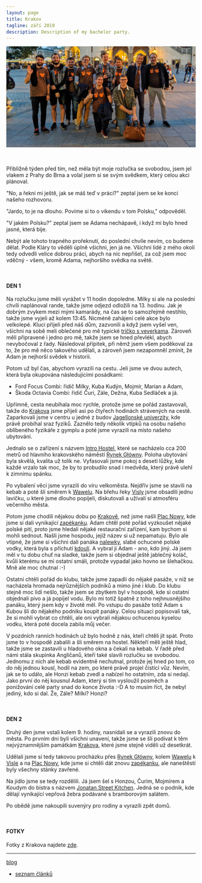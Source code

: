 ```yaml
---
layout: page
title: Krakov
tagline: září 2019
description: Description of my bachelor party.
---
```


![Krakov](images/traveling_2019_Krakov_image.jpg)

&nbsp;

Přibližně týden před tím, než měla být moje rozlučka se svobodou, jsem jel vlakem
z Prahy do Brna a volal jsem si se svým svědkem, který celou akci plánoval.

"No, a řekni mi ještě, jak se máš teď v práci?" zeptal jsem se ke konci našeho rozhovoru.

"Jardo, to je na dlouho. Povíme si to o víkendu v tom Polsku," odpověděl.

"V jakém Polsku?" zeptal jsem se Adama nechápavě, i když mi bylo hned jasné, která bije.

Nebýt ale tohoto trapného prořeknutí, do poslední chvíle nevím, co budeme dělat.
Podle Kláry to věděli úplně všichni, jen já ne. Všichni lidé z mého okolí tedy
odvedli velice dobrou práci, abych na nic nepřišel, za což jsem moc vděčný -
všem, kromě Adama, nejhoršího svědka na světě.

&nbsp;

#### DEN 1

Na rozlučku jsme měli vyrážet v 11 hodin dopoledne. Milky si ale na poslední chvíli
naplánoval rande, takže jsme odjezd odložili na 13. hodinu. Jak je dobrým zvykem
mezi mými kamarády, na čas se to samozřejmě nestihlo, takže jsme vyjeli až
kolem 13:45. Nicméně zahájení celé akce bylo velkolepé. Kluci přijeli před náš
dům, zazvonili a když jsem vyšel ven, všichni na sobě meli oblečené pro mě
typické [tričko s veverkama](https://www.bastard.cz/potisky/veverky/). Zároveň
měli připravené i jedno pro mě, takže jsem se hned převlékl, abych nevybočoval z řady.
Následoval přípitek, při němž jsem všem poděkoval za to, že pro mě něco takového
udělali, a zároveň jsem nezapomněl zmínit, že Adam je nejhorší svědek v historii.

Potom už byl čas, abychom vyrazili na cestu. Jeli jsme ve dvou autech, která byla
okupována následujícími posádkami:

- Ford Focus Combi: řidič Milky, Kuba Kudýn, Mojmír, Marian a Adam,
- Škoda Octavia Combi: řidič Čuri, Zále, Dežna, Kuba Sedláček a já.

Upřímně, cesta neubíhala moc rychle, protože jsme se pořád zastavovali, takže
do [Krakova](https://cs.wikipedia.org/wiki/Krakov) jsme přijeli asi po čtyřech
hodinách strávených na cestě. Zaparkovali jsme v centru u jedné z budov
[Jagellonské univerzity](https://en.uj.edu.pl/en_GB/start),
kde právě probíhal sraz fyziků. Zaznělo tedy několik vtípků na osobu našeho
oblíbeného fyzikáře z gymplu a poté jsme vyrazili na místo našeho ubytování.

Jednalo se o zařízení s názvem [Intro Hostel](https://www.booking.com/hotel/pl/intro-hostel-krakow.cs.html),
které se nacházelo cca 200 metrů od hlavního krakovského náměstí [Rynek Główny](https://cs.wikipedia.org/wiki/Krakovsk%C3%BD_rynek).
Poloha ubytování byla skvělá, kvalita už tolik ne. Vyfasovali jsme pokoj s deseti
lůžky, kde každé vrzalo tak moc, že by to probudilo snad i medvěda, který právě
ulehl k zimnímu spánku.

Po vybalení věcí jsme vyrazili do víru velkoměsta. Nejdřív jsme se stavili na kebab
a poté šli směrem k [Wawelu](https://cs.wikipedia.org/wiki/Wawel). Na břehu řeky
[Visly](https://cs.wikipedia.org/wiki/Visla) jsme obsadili jednu lavičku, u které
jsme dlouho popíjeli, diskutovali a užívali si atmosféru večerního města.

Potom jsme chodili nějakou dobu po [Krakově](https://cs.wikipedia.org/wiki/Krakov),
než jsme našli [Plac Nowy](https://pl.wikipedia.org/wiki/Plac_Nowy_w_Krakowie), kde
jsme si dali vynikající [zapékanku](https://cs.wikipedia.org/wiki/Zap%C3%A9kanka).
Adam chtěl poté pořád vyzkoušet nějaké polské pití, proto jsme hledali nějaké
restaurační zařízení, kam bychom si mohli sednout. Našli jsme hospodu, jejíž
název si už nepamatuju. Bylo ale vtipné, že jsme si všichni dali panáka
[nalewky](https://en.wikipedia.org/wiki/Soplica), slabé ochucené polské vodky, která
byla s příchutí [kdoulí](https://cs.wikipedia.org/wiki/Kdoulo%C5%88_obecn%C3%A1).
A vybral ji Adam - ano, kdo jiný. Já jsem měl v tu dobu chuť na sladké, takže jsem si objednal
ještě jablečný koláč, kvůli kterému se mi ostatní smáli, protože vypadal jako
hovno se šlehačkou. Mně ale moc chutnal :-)

Ostatní chtěli pořád do klubu, takže jsme zapadli do nějaké pasáže, v níž se
nacházela hromada nejrůznějších podniků a mimo jiné i klub. Do klubu stejně moc lidí nešlo,
takže jsem se zbytkem byl v hospodě, kde si ostatní objednali pivo a já popíjel vodu.
Bylo mi totiž špatně z toho nejhnusnějšího panáku, který jsem kdy v životě měl.
Po vstupu do pasáže totiž Adam s Kubou šli do nějakého podniku koupit panáky.
Celou situaci popisovali tak, že si mohli vybrat co chtěli, ale oni vybrali nějakou
ochucenou kyselou vodku, která poté docela zabila můj večer.

V pozdních ranních hodinách už bylo hodně z nás, kteří chtěli jít spát. Proto jsme
to v hospodě zabalili a šli směrem na hostel. Někteří měli ještě hlad, takže jsme se
zastavili u hladového okna a čekali na kebab. V řadě před námi
stála skupinka Angličanů, kteří také slavili rozlučku se svobodou. Jednomu z nich
ale kebab evidentně nechutnal, protože jej hned po tom, co do něj jednou kousl,
hodil na zem, po které právě projel čistící vůz. Nevím, jak se to událo, ale
Honzi kebab zvedl a nabízel ho ostatním, zda si nedají. Jako první do něj
kousnul Adam, který si tím vysloužil posměch a ponižování celé party snad do konce
života :-D A to musím říct, že nebyl jediný, kdo si dal. Že, Zále? Milki? Honzi?

&nbsp;

#### DEN 2

Druhý den jsme vstali kolem 9. hodiny, nasnídali se a vyrazili znovu do města.
Po prvním dni byli všichni unavení, takže jsme se šli podívat k těm nejvýznamnějším
památkám [Krakova](https://cs.wikipedia.org/wiki/Krakov), které jsme stejně viděli
už desetkrát.

Udělali jsme si tedy takovou procházku přes
[Rynek Główny](https://cs.wikipedia.org/wiki/Krakovsk%C3%BD_rynek), kolem
[Wawelu](https://cs.wikipedia.org/wiki/Wawel) k [Visle](https://cs.wikipedia.org/wiki/Visla)
a na [Plac Nowy](https://pl.wikipedia.org/wiki/Plac_Nowy_w_Krakowie), kde jsme
si chtěli dát znovu [zapékanku](https://cs.wikipedia.org/wiki/Zap%C3%A9kanka), ale
naneštěstí byly všechny stánky zavřené.

Na jídlo jsme se tedy rozdělili. Já jsem šel s Honzou, Čurim, Mojmírem a Koudym
do bistra s názvem [Jonatan Street Kitchen](https://www.krakowfoodie.pl/en/2019/07/nowe-zeberka-w-krakowie-czyli-jonatan-street-kitchen/).
Jedná se o podnik, kde dělají vynikající vepřová žebra podávané s bramborovým salátem.

Po obědě jsme nakoupili suvenýry pro rodiny a vyrazili zpět domů.

&nbsp;

#### FOTKY

Fotky z Krakova najdete [zde](https://photos.app.goo.gl/gBTGBJZVJyc4cAE58).

---

[blog](../index.html)

- [seznam článků](content.html)
